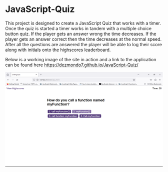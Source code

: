 # JavaScript-Quiz

This project is designed to create a JavaScript Quiz that works with a timer. 
Once the quiz is started a timer works in tandem with a multiple choice button quiz. 
If the player gets an answer wrong the time decreases.
If the player gets an answer correct then the time decreases at the normal speed.
After all the questions are answered the player will be able to log their score along with initials onto the highscores leaderboard. 

Below is a working image of the site in action and a link to the application can be found here https://dezmondo7.github.io/JavaScript-Quiz/

![Alt text](timeQuiz.png)